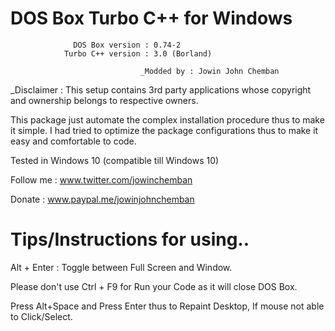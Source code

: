 #                  DOS Box Turbo C++ for Windows                  
                                                                  
                  DOS Box version : 0.74-2                        
                Turbo C++ version : 3.0 (Borland)   

                                 _Modded by : Jowin John Chemban  


_Disclaimer : This setup contains 3rd party applications whose copyright and ownership belongs to respective owners.

This package just automate the complex installation procedure thus to make it simple.
I had tried to optimize the package configurations thus to make it easy and comfortable to code.

Tested in Windows 10 (compatible till Windows 10)

Follow me      : www.twitter.com/jowinchemban

Donate         : www.paypal.me/jowinjohnchemban



# Tips/Instructions for using..

Alt + Enter : Toggle between Full Screen and Window.

Please don't use Ctrl + F9 for Run your Code as it will close DOS Box.

Press Alt+Space and Press Enter thus to Repaint Desktop, If mouse not able to Click/Select.


